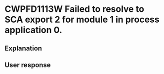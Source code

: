 # CWPFD1113W Failed to resolve to SCA export 2 for module 1 in process application 0.

## Explanation

## User response